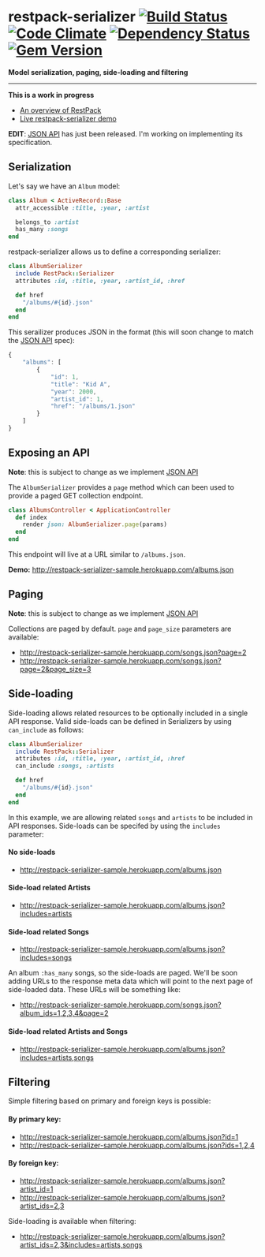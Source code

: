 # restpack-serializer [![Build Status](https://travis-ci.org/RestPack/restpack-serializer.png?branch=master)](https://travis-ci.org/RestPack/restpack-serializer) [![Code Climate](https://codeclimate.com/github/RestPack/restpack-serializer.png)](https://codeclimate.com/github/RestPack/restpack-serializer) [![Dependency Status](https://gemnasium.com/RestPack/restpack-serializer.png)](https://gemnasium.com/RestPack/restpack-serializer) [![Gem Version](https://badge.fury.io/rb/restpack-serializer.png)](http://badge.fury.io/rb/restpack-serializer)

**Model serialization, paging, side-loading and filtering**

---

**This is a work in progress**

* [An overview of RestPack](http://goo.gl/rGoIQ)
* [Live restpack-serializer demo](http://restpack-serializer-sample.herokuapp.com/)

**EDIT**: [JSON API](http://jsonapi.org/) has just been released. I'm working on implementing its specification.

## Serialization

Let's say we have an ```Album``` model:

```ruby
class Album < ActiveRecord::Base
  attr_accessible :title, :year, :artist

  belongs_to :artist
  has_many :songs
end
```

restpack-serializer allows us to define a corresponding serializer:

```ruby
class AlbumSerializer
  include RestPack::Serializer
  attributes :id, :title, :year, :artist_id, :href

  def href
    "/albums/#{id}.json"
  end
end
```

This serailizer produces JSON in the format (this will soon change to match the [JSON API](http://jsonapi.org/) spec):

```javascript
{
    "albums": [
        {
            "id": 1,
            "title": "Kid A",
            "year": 2000,
            "artist_id": 1,
            "href": "/albums/1.json"
        }
    ]
}
```

## Exposing an API

**Note**: this is subject to change as we implement [JSON API](http://jsonapi.org/)

The ```AlbumSerializer``` provides a ```page``` method which can been used to provide a paged GET collection endpoint.

```ruby
class AlbumsController < ApplicationController
  def index
    render json: AlbumSerializer.page(params)
  end
end
```

This endpoint will live at a URL similar to ```/albums.json```.

**Demo:** http://restpack-serializer-sample.herokuapp.com/albums.json

## Paging

**Note**: this is subject to change as we implement [JSON API](http://jsonapi.org/)

Collections are paged by default. ```page``` and ```page_size``` parameters are available:

* http://restpack-serializer-sample.herokuapp.com/songs.json?page=2
* http://restpack-serializer-sample.herokuapp.com/songs.json?page=2&page_size=3

## Side-loading

Side-loading allows related resources to be optionally included in a single API response. Valid side-loads can be defined in Serializers by using ```can_include``` as follows:

```ruby
class AlbumSerializer
  include RestPack::Serializer
  attributes :id, :title, :year, :artist_id, :href
  can_include :songs, :artists

  def href
    "/albums/#{id}.json"
  end
end
```

In this example, we are allowing related ```songs``` and ```artists``` to be included in API responses. Side-loads can be specifed by using the ```includes``` parameter:

#### No side-loads

* http://restpack-serializer-sample.herokuapp.com/albums.json

#### Side-load related Artists

* http://restpack-serializer-sample.herokuapp.com/albums.json?includes=artists

#### Side-load related Songs

* http://restpack-serializer-sample.herokuapp.com/albums.json?includes=songs

An album ```:has_many``` songs, so the side-loads are paged. We'll be soon adding URLs to the response meta data which will point to the next page of side-loaded data. These URLs will be something like:

* http://restpack-serializer-sample.herokuapp.com/songs.json?album_ids=1,2,3,4&page=2

#### Side-load related Artists and Songs

* http://restpack-serializer-sample.herokuapp.com/albums.json?includes=artists,songs

## Filtering

Simple filtering based on primary and foreign keys is possible:

#### By primary key:

 * http://restpack-serializer-sample.herokuapp.com/albums.json?id=1
 * http://restpack-serializer-sample.herokuapp.com/albums.json?ids=1,2,4

#### By foreign key:

 * http://restpack-serializer-sample.herokuapp.com/albums.json?artist_id=1
 * http://restpack-serializer-sample.herokuapp.com/albums.json?artist_ids=2,3

Side-loading is available when filtering:

 * http://restpack-serializer-sample.herokuapp.com/albums.json?artist_ids=2,3&includes=artists,songs
